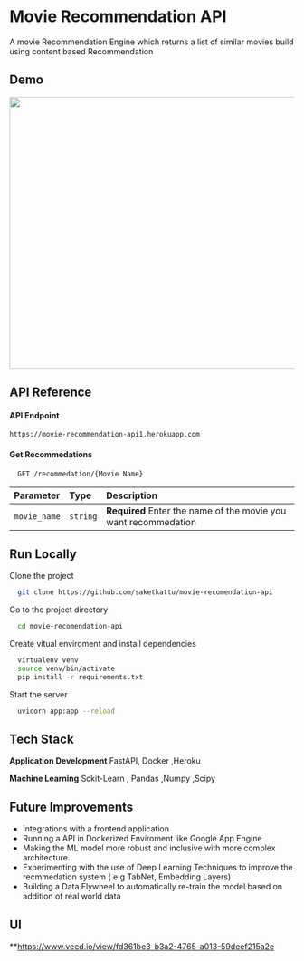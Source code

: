 # Movie Recommendation API 

A movie Recommendation Engine which returns a list of similar movies 
build using content based Recommendation 



## Demo


<img src="https://media.giphy.com/media/RxM6bTb58GH6V7Oju0/giphy.gif" width="724" height="480">




## API Reference
#### API Endpoint
```
https://movie-recommendation-api1.herokuapp.com
````
#### Get Recommedations

```
  GET /recommedation/{Movie Name}
```

| Parameter | Type     | Description                |
| :-------- | :------- | :------------------------- |
| `movie_name` | `string` | **Required** Enter the name of the movie you want recommedation |

## Run Locally

Clone the project

```bash
  git clone https://github.com/saketkattu/movie-recomendation-api
```

Go to the project directory

```bash
  cd movie-recomendation-api
```

Create vitual enviroment and install dependencies 

```bash
  virtualenv venv
  source venv/bin/activate
  pip install -r requirements.txt 
```

Start the server

```bash
  uvicorn app:app --reload
```

## Tech Stack

**Application Development** FastAPI, Docker ,Heroku 

**Machine Learning** Sckit-Learn , Pandas ,Numpy ,Scipy 


## Future Improvements 

- Integrations with a frontend application
- Running a API in Dockerized Enviroment like Google App Engine
- Making the ML model more robust and inclusive with more complex architecture.
- Experimenting with the use of Deep Learning Techniques to improve the recmmedation system ( e.g TabNet, Embedding Layers)
- Building a Data Flywheel to automatically re-train the model based on addition of real world data 

## UI 
 
**https://www.veed.io/view/fd361be3-b3a2-4765-a013-59deef215a2e



